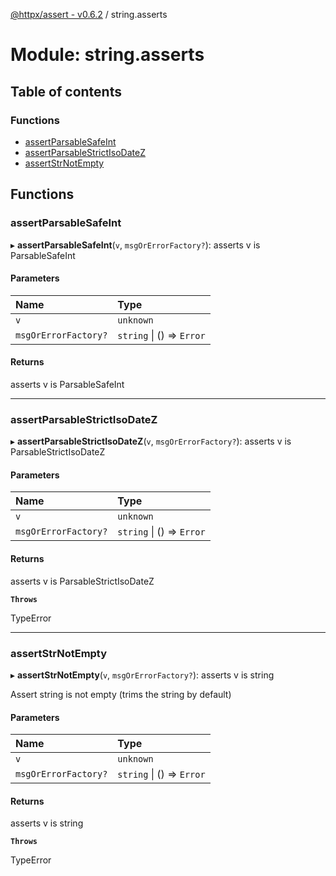 [@httpx/assert - v0.6.2](../README.md) / string.asserts

# Module: string.asserts

## Table of contents

### Functions

- [assertParsableSafeInt](string_asserts.md#assertparsablesafeint)
- [assertParsableStrictIsoDateZ](string_asserts.md#assertparsablestrictisodatez)
- [assertStrNotEmpty](string_asserts.md#assertstrnotempty)

## Functions

### assertParsableSafeInt

▸ **assertParsableSafeInt**(`v`, `msgOrErrorFactory?`): asserts v is ParsableSafeInt

#### Parameters

| Name | Type |
| :------ | :------ |
| `v` | `unknown` |
| `msgOrErrorFactory?` | `string` \| () => `Error` |

#### Returns

asserts v is ParsableSafeInt

___

### assertParsableStrictIsoDateZ

▸ **assertParsableStrictIsoDateZ**(`v`, `msgOrErrorFactory?`): asserts v is ParsableStrictIsoDateZ

#### Parameters

| Name | Type |
| :------ | :------ |
| `v` | `unknown` |
| `msgOrErrorFactory?` | `string` \| () => `Error` |

#### Returns

asserts v is ParsableStrictIsoDateZ

**`Throws`**

TypeError

___

### assertStrNotEmpty

▸ **assertStrNotEmpty**(`v`, `msgOrErrorFactory?`): asserts v is string

Assert string is not empty (trims the string by default)

#### Parameters

| Name | Type |
| :------ | :------ |
| `v` | `unknown` |
| `msgOrErrorFactory?` | `string` \| () => `Error` |

#### Returns

asserts v is string

**`Throws`**

TypeError
